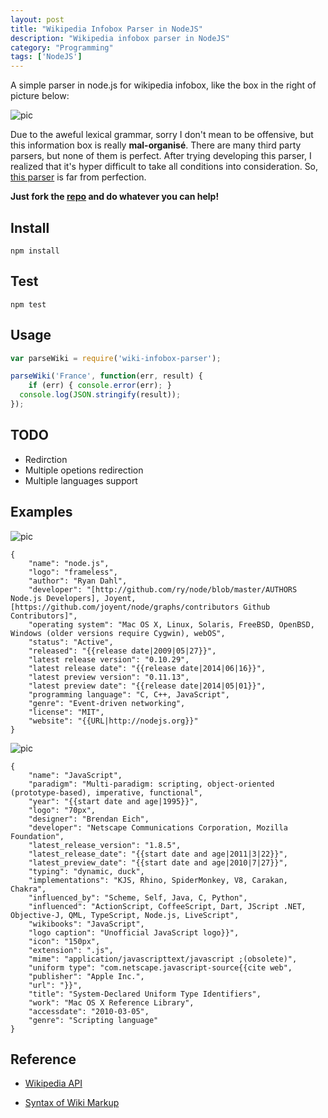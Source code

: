 ```yaml
---
layout: post
title: "Wikipedia Infobox Parser in NodeJS"
description: "Wikipedia infobox parser in NodeJS"
category: "Programming"
tags: ['NodeJS']
---
```


A simple parser in node.js for wikipedia infobox, like the box in the right of picture below:

![pic](https://db.tt/woGRt6a3)

Due to the aweful lexical grammar, sorry I don't mean to be offensive, but this information box is really **mal-organisé**. There are many third party parsers, but none of them is perfect. After trying developing this parser, I realized that it's hyper difficult to take all conditions into consideration. So, [this parser](https://github.com/jesusjzp/wikiparser) is far  from perfection.

**Just fork the [repo](https://github.com/jesusjzp/wikiparser) and do whatever you can help!**

## Install

	npm install

## Test

	npm test

## Usage

```JavaScript
var parseWiki = require('wiki-infobox-parser');

parseWiki('France', function(err, result) {
	if (err) { console.error(err); }
  console.log(JSON.stringify(result));
});
```

## TODO

- Redirction
- Multiple opetions redirection
- Multiple languages support

## Examples

![pic](https://db.tt/imZd0cyb)

	{
	    "name": "node.js",
	    "logo": "frameless",
	    "author": "Ryan Dahl",
	    "developer": "[http://github.com/ry/node/blob/master/AUTHORS Node.js Developers], Joyent, [https://github.com/joyent/node/graphs/contributors Github Contributors]",
	    "operating system": "Mac OS X, Linux, Solaris, FreeBSD, OpenBSD, Windows (older versions require Cygwin), webOS",
	    "status": "Active",
	    "released": "{{release date|2009|05|27}}",
	    "latest release version": "0.10.29",
	    "latest release date": "{{release date|2014|06|16}}",
	    "latest preview version": "0.11.13",
	    "latest preview date": "{{release date|2014|05|01}}",
	    "programming language": "C, C++, JavaScript",
	    "genre": "Event-driven networking",
	    "license": "MIT",
	    "website": "{{URL|http://nodejs.org}}"
	}

![pic](https://db.tt/88TGYsfh)

	{
	    "name": "JavaScript",
	    "paradigm": "Multi-paradigm: scripting, object-oriented (prototype-based), imperative, functional",
	    "year": "{{start date and age|1995}}",
	    "logo": "70px",
	    "designer": "Brendan Eich",
	    "developer": "Netscape Communications Corporation, Mozilla Foundation",
	    "latest_release_version": "1.8.5",
	    "latest_release_date": "{{start date and age|2011|3|22}}",
	    "latest_preview_date": "{{start date and age|2010|7|27}}",
	    "typing": "dynamic, duck",
	    "implementations": "KJS, Rhino, SpiderMonkey, V8, Carakan, Chakra",
	    "influenced_by": "Scheme, Self, Java, C, Python",
	    "influenced": "ActionScript, CoffeeScript, Dart, JScript .NET, Objective-J, QML, TypeScript, Node.js, LiveScript",
	    "wikibooks": "JavaScript",
	    "logo caption": "Unofficial JavaScript logo}}",
	    "icon": "150px",
	    "extension": ".js",
	    "mime": "application/javascripttext/javascript ;(obsolete)",
	    "uniform type": "com.netscape.javascript-source{{cite web",
	    "publisher": "Apple Inc.",
	    "url": "}}",
	    "title": "System-Declared Uniform Type Identifiers",
	    "work": "Mac OS X Reference Library",
	    "accessdate": "2010-03-05",
	    "genre": "Scripting language"
	}


## Reference

- [Wikipedia API](http://en.wikipedia.org/w/api.php)

- [Syntax of Wiki Markup](http://en.wikipedia.org/wiki/Help:Wiki_markup)